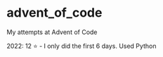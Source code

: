# advent_of_code
My attempts at Advent of Code

2022:
12 ⭐ - I only did the first 6 days. Used Python
